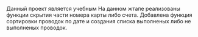 Данный проект является учебным На данном жтапе реализованы функции скрытия части номера карты либо счета. Добавлена функция сортировки проводок по дате и создания списка выполненых либо не выполненых проводок.
